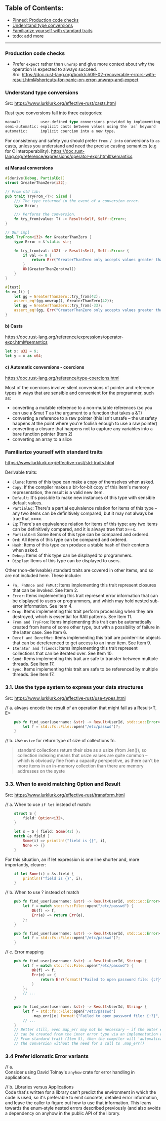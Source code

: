 
## **Table of Contents:**  
- [Pinned: Production code checks](#0)
- [Understand type conversions](#a)
- [Familiarize yourself with standard traits](#b)
- todo: add more 

-----------------------------------------------

<a name="0"></a>  
### Production code checks    
- Prefer `expect` rather than `unwrap` and give more context about why the operation is expected to always succeed.  
Src: https://doc.rust-lang.org/book/ch09-02-recoverable-errors-with-result.html#shortcuts-for-panic-on-error-unwrap-and-expect    

<a name="a"></a>  
### Understand type conversions

Src: https://www.lurklurk.org/effective-rust/casts.html   

Rust type conversions fall into three categories:
```rust
manual:         user-defined type conversions provided by implementing the From and `Into` traits
semi-automatic: explicit casts between values using the `as` keyword
automatic:      implicit coercion into a new type.
```

For consistency and safety you should prefer `from / into` conversions to `as` casts, unless you understand and need the precise casting semantics (e.g for C interoperability). 
https://doc.rust-lang.org/reference/expressions/operator-expr.html#semantics  


#### a) Manual conversions
```rust
#[derive(Debug, PartialEq)]
struct GreaterThanZero(i32);

// From std lib:
pub trait TryFrom_<T>: Sized {
    /// The type returned in the event of a conversion error.
    type Error;

    /// Performs the conversion.
    fn try_from(value: T) -> Result<Self, Self::Error>;
}

// Our impl
impl TryFrom<i32> for GreaterThanZero {
    type Error = &'static str;

    fn try_from(val: i32) -> Result<Self, Self::Error> {
        if val <= 0 {
            return Err("GreaterThanZero only accepts values greater than zero!")
        }
        Ok(GreaterThanZero(val))
    }
}

#[test] 
fn ex_1() {
    let gg = GreaterThanZero::try_from(42);
    assert_eq!(gg.unwrap(), GreaterThanZero(42));
    let gg = GreaterThanZero::try_from(-33);
    assert_eq!(gg, Err("GreaterThanZero only accepts values greater than zero!"));
}
```

#### b) Casts
https://doc.rust-lang.org/reference/expressions/operator-expr.html#semantics
```rust
let x: u32 = 9;
let y = x as u64;
```

#### c) Automatic conversions - coercions 
https://doc.rust-lang.org/reference/type-coercions.html

Most of the coercions involve silent conversions of pointer and reference types in ways that are sensible and convenient for the programmer, such as:
- converting a mutable reference to a non-mutable references (so you can use a &mut T as the argument to a function that takes a &T)
- converting a reference to a raw pointer (this isn't unsafe – the unsafety happens at the point where you're foolish enough to use a raw pointer)
- converting a closure that happens not to capture any variables into a bare function pointer (Item 2)
- converting an array to a slice

<a name="b"></a>  
### Familiarize yourself with standard traits
https://www.lurklurk.org/effective-rust/std-traits.html  

Derivable traits: 
- `Clone`: Items of this type can make a copy of themselves when asked.  
- `Copy`: If the compiler makes a bit-for-bit copy of this item's memory representation, the result is a valid new item.  
- `Default`: It's possible to make new instances of this type with sensible default values.  
- `PartialEq`: There's a partial equivalence relation for items of this type – any two items can be definitively compared, but it may not always be true that x==x.  
- `Eq`: There's an equivalence relation for items of this type: any two items can be definitively compared, and it is always true that x==x.  
- `PartialOrd`: Some items of this type can be compared and ordered.  
- `Ord`: All items of this type can be compared and ordered.  
- `Hash`: Items of this type can produce a stable hash of their contents when asked.  
- `Debug`: Items of this type can be displayed to programmers.  
- `Display`: Items of this type can be displayed to users.

Other (non-deriveable) standard traits are covered in other Items, and so are not included here. These include:

- `Fn, FnOnce and FnMut`: Items implementing this trait represent closures that can be invoked. See Item 2.
- `Error`: Items implementing this trait represent error information that can be displayed to users or programmers, and which may hold nested sub-error information. See Item 4.
- `Drop`: Items implementing this trait perform processing when they are destroyed, which is essential for RAII patterns. See Item 11.
- `From and TryFrom`: Items implementing this trait can be automatically created from items of some other type, but with a possibility of failure in the latter case. See Item 6.
- `Deref and DerefMut`: Items implementing this trait are pointer-like objects that can be dereferenced to get access to an inner item. See Item 9.
- `Iterator and friends`: Items implementing this trait represent collections that can be iterated over. See Item 10.
- `Send`: Items implementing this trait are safe to transfer between multiple threads. See Item 17.
- `Sync`: Items implementing this trait are safe to be referenced by multiple threads. See Item 17. 


###  3.1. Use the type system to express your data structures  
Src: https://www.lurklurk.org/effective-rust/use-types.html  

// a. always encode the result of an operation that might fail as a Result<T, E>  
```rust
    pub fn find_user(username: &str) -> Result<UserId, std::io::Error> {
        let f = std::fs::File::open("/etc/passwd")?;
    }
```

// b. Use `usize` for return type of size of collections fn.
  > standard collections return their size as a usize (from .len()), so collection indexing means that usize values are quite common – which is obviously fine from a capacity perspective, as there can't be more items in an in-memory collection than there are memory addresses on the syste  


### 3.3. When to avoid matching Option and Result  
Src: https://www.lurklurk.org/effective-rust/transform.html  

// a. When to use `if let` instead of match:  
```rust
    struct S {
        field: Option<i32>,
    }

    let s = S { field: Some(42) };
    match &s.field {
        Some(i) => println!("field is {}", i),
        None => {}
    }
```

For this situation, an if let expression is one line shorter and, more importantly, clearer:   
    
```rust
    if let Some(i) = &s.field {
        println!("field is {}", i);
    }
```

// b. When to use ? instead of match      
```rust
    pub fn find_user(username: &str) -> Result<UserId, std::io::Error> {
        let f = match std::fs::File::open("/etc/passwd") {
            Ok(f) => f,
            Err(e) => return Err(e),
        };
    }

    pub fn find_user(username: &str) -> Result<UserId, std::io::Error> {
        let f = std::fs::File::open("/etc/passwd")?;
    }
```

// c. Error mapping  
```rust
    pub fn find_user(username: &str) -> Result<UserId, String> {
        let f = match std::fs::File::open("/etc/passwd") {
            Ok(f) => f,
            Err(e) => {
                return Err(format!("Failed to open password file: {:?}", e))
            }
        };
        // ...
    }

    pub fn find_user(username: &str) -> Result<UserId, String> {
        let f = std::fs::File::open("/etc/passwd")
            .map_err(|e| format!("Failed to open password file: {:?}", e))?;
        // ...
    }
    // Better still, even map_err may not be necessary – if the outer error type 
    // can be created from the inner error type via an implementation of the 
    // From standard trait (Item 5), then the compiler will 'automatically' perform 
    // the conversion without the need for a call to .map_err()
```

###  3.4 Prefer idiomatic Error variants 

// a.  
Consider using David Tolnay's `anyhow` crate for error handling in applications.  


// b. Libraries versus Applications  
Code that's written for a library can't predict the environment in which the code is used, so it's preferable to emit concrete, detailed error information, and leave the caller to figure out how to use that information. This leans towards the enum-style nested errors described previously (and also avoids a dependency on anyhow in the public API of the library.  




